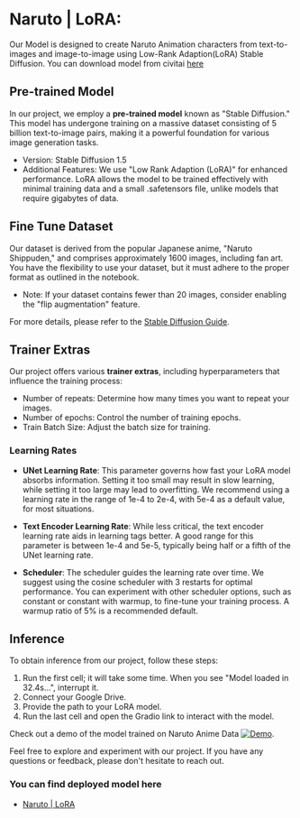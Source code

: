 
# Naruto | LoRA:
Our Model is designed to create Naruto Animation characters from text-to-images and image-to-image using Low-Rank Adaption(LoRA) Stable Diffusion.
You can download model from civitai [here](https://github.com/highplainscomputing/FineTune_StableDiffusion_Anime/blob/main/README.md#you-can-find-deployed-model-here)
 

## Pre-trained Model

In our project, we employ a **pre-trained model** known as "Stable Diffusion." This model has undergone training on a massive dataset consisting of 5 billion text-to-image pairs, making it a powerful foundation for various image generation tasks.

- Version: Stable Diffusion 1.5
- Additional Features: We use "Low Rank Adaption (LoRA)" for enhanced performance. LoRA allows the model to be trained effectively with minimal training data and a small .safetensors file, unlike models that require gigabytes of data.

## Fine Tune Dataset

Our dataset is derived from the popular Japanese anime, "Naruto Shippuden," and comprises approximately 1600 images, including fan art. You have the flexibility to use your dataset, but it must adhere to the proper format as outlined in the notebook.

- Note: If your dataset contains fewer than 20 images, consider enabling the "flip augmentation" feature.

For more details, please refer to the [Stable Diffusion Guide](https://civitai.com/models/22530).

## Trainer Extras

Our project offers various **trainer extras**, including hyperparameters that influence the training process:

- Number of repeats: Determine how many times you want to repeat your images.
- Number of epochs: Control the number of training epochs.
- Train Batch Size: Adjust the batch size for training.

### Learning Rates

- **UNet Learning Rate**: This parameter governs how fast your LoRA model absorbs information. Setting it too small may result in slow learning, while setting it too large may lead to overfitting. We recommend using a learning rate in the range of 1e-4 to 2e-4, with 5e-4 as a default value, for most situations.

- **Text Encoder Learning Rate**: While less critical, the text encoder learning rate aids in learning tags better. A good range for this parameter is between 1e-4 and 5e-5, typically being half or a fifth of the UNet learning rate.

- **Scheduler**: The scheduler guides the learning rate over time. We suggest using the cosine scheduler with 3 restarts for optimal performance. You can experiment with other scheduler options, such as constant or constant with warmup, to fine-tune your training process. A warmup ratio of 5% is a recommended default.

## Inference

To obtain inference from our project, follow these steps:

1. Run the first cell; it will take some time. When you see "Model loaded in 32.4s...", interrupt it.
2. Connect your Google Drive.
3. Provide the path to your LoRA model.
4. Run the last cell and open the Gradio link to interact with the model.

Check out a demo of the model trained on Naruto Anime Data [![Demo](https://img.shields.io/badge/Demo-View%20Demo-blue)](https://civitai.com/models/146475/naruto-or-lora).

Feel free to explore and experiment with our project. If you have any questions or feedback, please don't hesitate to reach out.


### You can find deployed model here

- [Naruto | LoRA](https://civitai.com/models/146475/naruto-or-lora)


